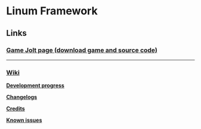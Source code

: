 # Linum Framework
## Links
### [**Game Jolt page (download game and source code)**](https://gamejolt.com/games/linum-framework/513673)
***
### [**Wiki**](https://www.notion.so/linumframework/Homepage-fab60ba270c54d9a88aafce9314f8c0c)

[**Development progress**](https://www.notion.so/linumframework/Development-progress-6cc5479450fe4fcab34a505298344728)

[**Changelogs**](https://www.notion.so/linumframework/Changelogs-ff12525e1b5f41cdaa307a4ac916cca0)

[**Credits**](https://www.notion.so/linumframework/Credits-e99cdea5f90a4f968ab23b60a426f454)

[**Known issues**](https://www.notion.so/linumframework/Known-issues-bc16cfb9e7d4442cb22ba0198691aca5)
